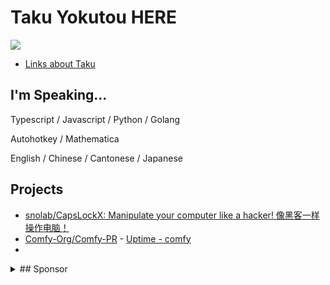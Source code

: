 # Taku Yokutou HERE

<!-- since 2024-12-05 -->
![](https://komarev.com/ghpvc/?username=snomiao)

- [Links about Taku]( https://bento.me/snomiao )

## I'm Speaking...

Typescript / Javascript / Python / Golang

Autohotkey / Mathematica

English / Chinese / Cantonese / Japanese

## Projects

- [snolab/CapsLockX: Manipulate your computer like a hacker! 像黑客一样操作电脑！]( https://github.com/snolab/CapsLockX )
- [Comfy-Org/Comfy-PR]( https://github.com/Comfy-Org/Comfy-PR ) - [Uptime - comfy]( https://up.snomiao.com/status/comfy )
- 
<details>
<summary>
## Sponsor
</summary>

- Wise, Paypal, Alipay: snomiao@gmail.com
- BTC: (MAINTAINING)
- ETH: 0xdC2EeCe11a9e09c8db921989e54b30375446e49E
- Monero: 48VK3d9LHcdiHPvwfxbGFB6VQg9zS6Y8F3YDZr3tti3tE6XmSc7HVrnTT9wTZcZjPw5AntN7QEZV2VWa1LWCRe278nYUtSg

</details>

